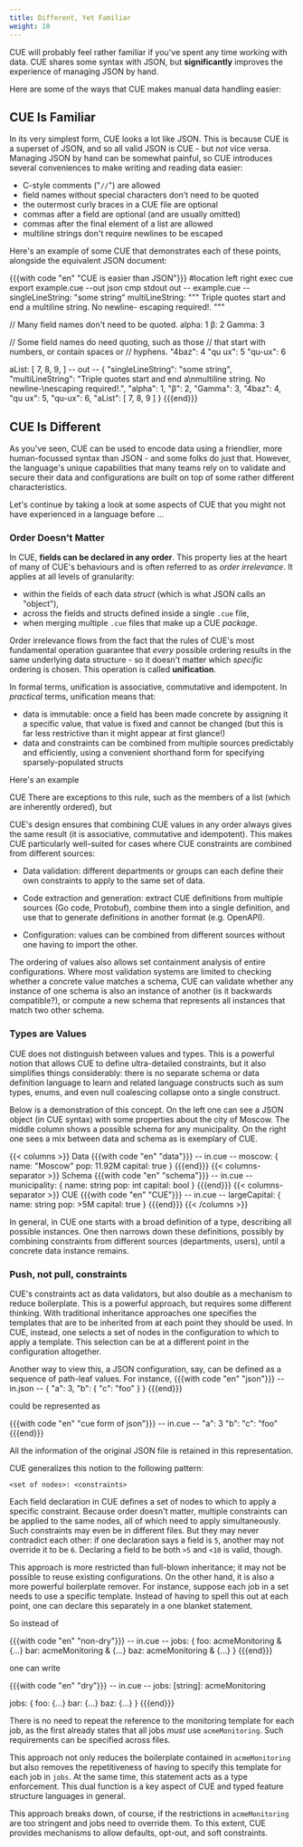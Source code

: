 ```yaml
---
title: Different, Yet Familiar
weight: 10
---
```


CUE will probably feel rather familiar if you've spent any time working with
data. CUE shares some syntax with JSON, but **significantly** improves the
experience of managing JSON by hand.

Here are some of the ways that CUE makes manual data handling easier:

## CUE Is Familiar

In its very simplest form, CUE looks a lot like JSON.
This is because CUE is a superset of JSON, and so all valid JSON is CUE - but
*not* vice versa.
Managing JSON by hand can be somewhat painful, so CUE introduces several
conveniences to make writing and reading data easier:

- C-style comments ("`//`") are allowed
- field names without special characters don’t need to be quoted
- the outermost curly braces in a CUE file are optional
- commas after a field are optional (and are usually omitted)
- commas after the final element of a list are allowed
- multiline strings don't require newlines to be escaped

Here's an example of some CUE that demonstrates each of these points,
alongside the equivalent JSON document:

{{{with code "en" "CUE is easier than JSON"}}}
#location left right
exec cue export example.cue --out json
cmp stdout out
-- example.cue --
singleLineString: "some string"
multiLineString: """
	Triple quotes start and end a
	multiline string. No newline-
	escaping required!.
	"""

// Many field names don't need to be quoted.
alpha: 1
β:     2
Gamma: 3

// Some field names do need quoting, such as those
// that start with numbers, or contain spaces or
// hyphens.
"4baz":  4
"qu ux": 5
"qu-ux": 6

aList: [
	7,
	8,
	9,
]
-- out --
{
    "singleLineString": "some string",
    "multiLineString": "Triple quotes start and end a\nmultiline string. No newline-\nescaping required!.",
    "alpha": 1,
    "β": 2,
    "Gamma": 3,
    "4baz": 4,
    "qu ux": 5,
    "qu-ux": 6,
    "aList": [
        7,
        8,
        9
    ]
}
{{{end}}}


## CUE Is Different

As you've seen, CUE can be used to encode data using a friendlier, more
human-focussed syntax than JSON - and some folks do just that. However, the
language's unique capabilities that many teams rely on to validate and secure
their data and configurations are built on top of some rather different
characteristics.

Let's continue by taking a look at some aspects of CUE that you might not have
experienced in a language before ...

### Order Doesn't Matter

In CUE, **fields can be declared in any order**.
This property lies at the heart of many of CUE's behaviours and is often
referred to as *order irrelevance*. It applies at all levels of granularity:

- within the fields of each data *struct* (which is what JSON calls an "object"),
- across the fields and structs defined inside a single `.cue` file,
- when merging multiple `.cue` files that make up a CUE *package*.

Order irrelevance flows from the fact that the rules of CUE's most fundamental
operation guarantee that *every* possible ordering results in the same
underlying data structure - so it doesn't matter which *specific* ordering is
chosen. This operation is called **unification**.

In formal terms, unification is associative, commutative and idempotent.
In *practical* terms, unification means that:

- data is immutable: once a field has been made concrete by assigning it a
  specific value, that value is fixed and cannot be changed (but this is far
  less restrictive than it might appear at first glance!)
- data and constraints can be combined from multiple sources predictably and
  efficiently, using a convenient shorthand form for specifying sparsely-populated structs

Here's an example

 CUE   There are exceptions to this rule, such as the members of a list (which are inherently ordered), but 


CUE's design ensures that combining CUE values in any
order always gives the same result
(it is associative, commutative and idempotent).
This makes CUE particularly well-suited for cases where CUE
constraints are combined from different sources:

- Data validation: different departments or groups can each
define their own constraints to apply to the same set of data.

- Code extraction and generation: extract CUE definitions from
multiple sources (Go code, Protobuf), combine them into a single
definition, and use that to generate definitions in another
format (e.g. OpenAPI).

- Configuration: values can be combined from different sources
  without one having to import the other.

The ordering of values also allows set containment analysis of entire
configurations.
Where most validation systems are limited to checking whether a concrete
value matches a schema, CUE can validate whether any instance of
one schema is also an instance of another (is it backwards compatible?),
or compute a new schema that represents all instances that match
two other schema.

### Types are Values

CUE does not distinguish between values and types.
This is a powerful notion that allows CUE to define ultra-detailed
constraints, but it also simplifies things considerably:
there is no separate schema or data definition language to learn
and related language constructs such as sum types, enums,
and even null coalescing collapse onto a single construct.

Below is a demonstration of this concept.
On the left one can see a JSON object (in CUE syntax) with some properties
about the city of Moscow.
The middle column shows a possible schema for any municipality.
On the right one sees a mix between data and schema as is exemplary of CUE.

{{< columns >}}
Data
{{{with code "en" "data"}}}
-- in.cue --
moscow: {
	name:    "Moscow"
	pop:     11.92M
	capital: true
}
{{{end}}}
{{< columns-separator >}}
Schema
{{{with code "en" "schema"}}}
-- in.cue --
municipality: {
	name:    string
	pop:     int
	capital: bool
}
{{{end}}}
{{< columns-separator >}}
CUE
{{{with code "en" "CUE"}}}
-- in.cue --
largeCapital: {
	name:    string
	pop:     >5M
	capital: true
}
{{{end}}}
{{< /columns >}}

In general, in CUE one starts with a broad definition of a type, describing
all possible instances.
One then narrows down these definitions, possibly by combining constraints
from different sources (departments, users), until a concrete data instance
remains.


### Push, not pull, constraints

CUE's constraints act as data validators, but also double as
a mechanism to reduce boilerplate.
This is a powerful approach, but requires some different thinking.
With traditional inheritance approaches one specifies the templates that
are to be inherited from at each point they should be used.
In CUE, instead, one selects a set of nodes in the configuration to which
to apply a template.
This selection can be at a different point in the configuration altogether.

Another way to view this, a JSON configuration, say, can be
defined as a sequence of path-leaf values.
For instance,
{{{with code "en" "json"}}}
-- in.json --
{
    "a": 3,
    "b": {
        "c": "foo"
    }
}
{{{end}}}

could be represented as

{{{with code "en" "cue form of json"}}}
-- in.cue --
"a": 3
"b": "c": "foo"
{{{end}}}

All the information of the original JSON file is retained in this
representation.

CUE generalizes this notion to the following pattern:
```
<set of nodes>: <constraints>
```
Each field declaration in CUE defines a set of nodes to which to apply
a specific constraint.
Because order doesn't matter, multiple constraints can be applied to the
same nodes, all of which need to apply simultaneously.
Such constraints may even be in different files.
But they may never contradict each other:
if one declaration says a field is `5`, another may not override it to be `6`.
Declaring a field to be both `>5` and `<10` is valid, though.

This approach is more restricted than full-blown inheritance;
it may not be possible to reuse existing configurations.
On the other hand, it is also a more powerful boilerplate remover.
For instance, suppose each job in a set needs to use a specific
template.
Instead of having to spell this out at each point,
one can declare this separately in a one blanket statement.

So instead of

{{{with code "en" "non-dry"}}}
-- in.cue --
jobs: {
	foo: acmeMonitoring & {...}
	bar: acmeMonitoring & {...}
	baz: acmeMonitoring & {...}
}
{{{end}}}

one can write

{{{with code "en" "dry"}}}
-- in.cue --
jobs: [string]: acmeMonitoring

jobs: {
	foo: {...}
	bar: {...}
	baz: {...}
}
{{{end}}}

There is no need to repeat the reference to the monitoring template for
each job, as the first already states that all jobs _must_ use `acmeMonitoring`.
Such requirements can be specified across files.

This approach not only reduces the boilerplate contained in `acmeMonitoring`
but also removes the repetitiveness of having to specify
this template for each job in `jobs`.
At the same time, this statement acts as a type enforcement.
This dual function is a key aspect of CUE and
typed feature structure languages in general.

This approach breaks down, of course, if the restrictions in
`acmeMonitoring` are too stringent and jobs need to override them.
To this extent, CUE provides mechanisms to allow defaults, opt-out, and
soft constraints.
